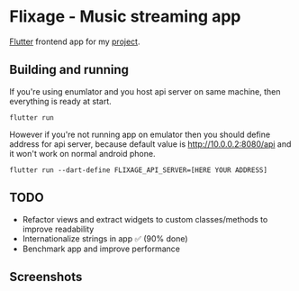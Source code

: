 # Flixage - Music streaming app

[Flutter](https://flutter.dev) frontend app for my [project](https://github.com/ZbutwialyPiernik/flixage).

## Building and running

If you're using enumlator and you host api server on same machine, then everything is ready at start.

```
flutter run
```

However if you're not running app on emulator then you should define address for api server, because default value is http://10.0.0.2:8080/api and it won't work on normal android phone.

```
flutter run --dart-define FLIXAGE_API_SERVER=[HERE YOUR ADDRESS]
```

## TODO

- Refactor views and extract widgets to custom classes/methods to improve readability
- Internationalize strings in app ✅ (90% done)
- Benchmark app and improve performance

## Screenshots
